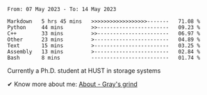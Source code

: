 <!--START_SECTION:waka-->

```text
From: 07 May 2023 - To: 14 May 2023

Markdown   5 hrs 45 mins   >>>>>>>>>>>>>>>>>>-------   71.08 %
Python     44 mins         >>-----------------------   09.23 %
C++        33 mins         >>-----------------------   06.97 %
Other      23 mins         >------------------------   04.89 %
Text       15 mins         >------------------------   03.25 %
Assembly   13 mins         >------------------------   02.84 %
Bash       8 mins          -------------------------   01.74 %
```

<!--END_SECTION:waka-->

<!-- [![grayxu's github stats](https://github-readme-stats.vercel.app/api?username=grayxu&count_private=true&show_icons=true)](https://github.com/grayxu) -->


Currently a Ph.D. student at HUST in storage systems
<!-- add this part due to Github student benefits requirements 🤷‍♂️ -->

✔ Know more about me: [About - Gray's grind](https://www.grayxu.cn/)
